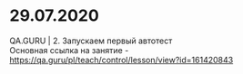 # 29.07.2020
QA.GURU | 2. Запускаем первый автотест<br/>
Основная ссылка на занятие - https://qa.guru/pl/teach/control/lesson/view?id=161420843
